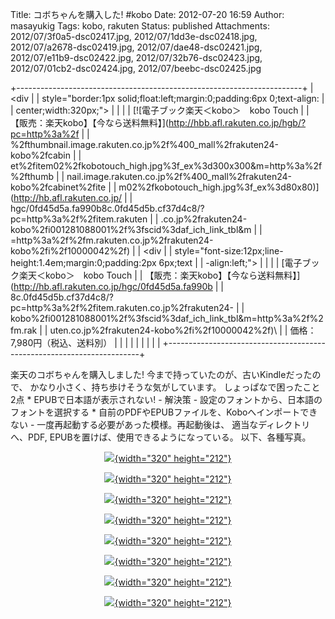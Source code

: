Title: コボちゃんを購入した! #kobo
Date: 2012-07-20 16:59
Author: masayukig
Tags: kobo, rakuten
Status: published
Attachments: 2012/07/3f0a5-dsc02417.jpg, 2012/07/1dd3e-dsc02418.jpg, 2012/07/a2678-dsc02419.jpg, 2012/07/dae48-dsc02421.jpg, 2012/07/e11b9-dsc02422.jpg, 2012/07/32b76-dsc02423.jpg, 2012/07/01cb2-dsc02424.jpg, 2012/07/beebc-dsc02425.jpg

+-----------------------------------------------------------------------+
| <div                                                                  |
| style="border:1px solid;float:left;margin:0;padding:6px 0;text-align: |
| center;width:320px;">                                                 |
|                                                                       |
| [![電子ブック楽天＜kobo＞　kobo Touch                                 |
| 【販売：楽天kobo】【今なら送料無料】](http://hbb.afl.rakuten.co.jp/hgb/?pc=http%3a%2f |
| %2fthumbnail.image.rakuten.co.jp%2f%400_mall%2frakuten24-kobo%2fcabin |
| et%2fitem02%2fkobotouch_high.jpg%3f_ex%3d300x300&m=http%3a%2f%2fthumb |
| nail.image.rakuten.co.jp%2f%400_mall%2frakuten24-kobo%2fcabinet%2fite |
| m02%2fkobotouch_high.jpg%3f_ex%3d80x80)](http://hb.afl.rakuten.co.jp/ |
| hgc/0fd45d5a.fa990b8c.0fd45d5b.cf37d4c8/?pc=http%3a%2f%2fitem.rakuten |
| .co.jp%2frakuten24-kobo%2fi001281088001%2f%3fscid%3daf_ich_link_tbl&m |
| =http%3a%2f%2fm.rakuten.co.jp%2frakuten24-kobo%2fi%2f10000042%2f)     |
| <div                                                                  |
| style="font-size:12px;line-height:1.4em;margin:0;padding:2px 6px;text |
| -align:left;">                                                        |
|                                                                       |
| [電子ブック楽天＜kobo＞　kobo Touch                                   |
| 【販売：楽天kobo】【今なら送料無料】](http://hb.afl.rakuten.co.jp/hgc/0fd45d5a.fa990b |
| 8c.0fd45d5b.cf37d4c8/?pc=http%3a%2f%2fitem.rakuten.co.jp%2frakuten24- |
| kobo%2fi001281088001%2f%3fscid%3daf_ich_link_tbl&m=http%3a%2f%2fm.rak |
| uten.co.jp%2frakuten24-kobo%2fi%2f10000042%2f)\                       |
| 価格：7,980円（税込、送料別）                                         |
|                                                                       |
| </div>                                                                |
|                                                                       |
| </div>                                                                |
+-----------------------------------------------------------------------+

楽天のコボちゃんを購入しました!
今まで持っていたのが、古いKindleだったので、
かなり小さく、持ち歩けそうな気がしています。 しょっぱなで困ったこと2点
\* EPUBで日本語が表示されない! - 解決策 -
設定のフォントから、日本語のフォントを選択する \*
自前のPDFやEPUBファイルを、Koboへインポートできない -
一度再起動する必要があった模様。再起動後は、 適当なディレクトリへ、PDF,
EPUBを置けば、使用できるようになっている。 以下、各種写真。

<div class="separator" style="clear:both;text-align:left;">

</div>

<div class="separator" style="clear:both;text-align:left;">

</div>

<div class="separator" style="clear:both;text-align:center;">

[![](https://masayukig.files.wordpress.com/2012/07/3f0a5-dsc02417.jpg?w=300){width="320"
height="212"}](https://masayukig.files.wordpress.com/2012/07/3f0a5-dsc02417.jpg)

</div>

<div class="separator" style="clear:both;text-align:center;">

[![](https://masayukig.files.wordpress.com/2012/07/1dd3e-dsc02418.jpg?w=300){width="320"
height="212"}](https://masayukig.files.wordpress.com/2012/07/1dd3e-dsc02418.jpg)

</div>

<div class="separator" style="clear:both;text-align:center;">

[![](https://masayukig.files.wordpress.com/2012/07/a2678-dsc02419.jpg?w=300){width="320"
height="212"}](https://masayukig.files.wordpress.com/2012/07/a2678-dsc02419.jpg)

</div>

<div class="separator" style="clear:both;text-align:center;">

[![](https://masayukig.files.wordpress.com/2012/07/dae48-dsc02421.jpg?w=300){width="320"
height="212"}](https://masayukig.files.wordpress.com/2012/07/dae48-dsc02421.jpg)

</div>

<div class="separator" style="clear:both;text-align:center;">

[![](https://masayukig.files.wordpress.com/2012/07/e11b9-dsc02422.jpg?w=300){width="320"
height="212"}](https://masayukig.files.wordpress.com/2012/07/e11b9-dsc02422.jpg)

</div>

<div class="separator" style="clear:both;text-align:center;">

[![](https://masayukig.files.wordpress.com/2012/07/32b76-dsc02423.jpg?w=300){width="320"
height="212"}](https://masayukig.files.wordpress.com/2012/07/32b76-dsc02423.jpg)

</div>

<div class="separator" style="clear:both;text-align:center;">

[![](https://masayukig.files.wordpress.com/2012/07/01cb2-dsc02424.jpg?w=300){width="320"
height="212"}](https://masayukig.files.wordpress.com/2012/07/01cb2-dsc02424.jpg)

</div>

<div class="separator" style="clear:both;text-align:center;">

[![](https://masayukig.files.wordpress.com/2012/07/beebc-dsc02425.jpg?w=300){width="320"
height="212"}](https://masayukig.files.wordpress.com/2012/07/beebc-dsc02425.jpg)

</div>

<div>

</div>

<div>

</div>
